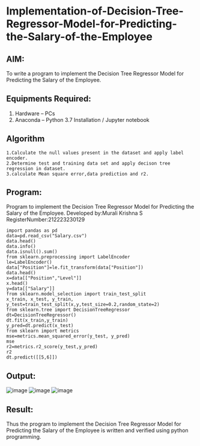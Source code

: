 # Implementation-of-Decision-Tree-Regressor-Model-for-Predicting-the-Salary-of-the-Employee

## AIM:
To write a program to implement the Decision Tree Regressor Model for Predicting the Salary of the Employee.

## Equipments Required:
1. Hardware – PCs
2. Anaconda – Python 3.7 Installation / Jupyter notebook

## Algorithm
```
1.Calculate the null values present in the dataset and apply label encoder.
2.Determine test and training data set and apply decison tree regression in dataset.
3.calculate Mean square error,data prediction and r2.
```
## Program:
Program to implement the Decision Tree Regressor Model for Predicting the Salary of the Employee.
Developed by:Murali Krishna S  
RegisterNumber:212223230129
```
import pandas as pd
data=pd.read_csv("Salary.csv")
data.head()
data.info()
data.isnull().sum()
from sklearn.preprocessing import LabelEncoder
le=LabelEncoder()
data["Position"]=le.fit_transform(data["Position"])
data.head()
x=data[["Position","Level"]]
x.head()
y=data[["Salary"]]
from sklearn.model_selection import train_test_split
x_train, x_test, y_train, y_test=train_test_split(x,y,test_size=0.2,random_state=2)
from sklearn.tree import DecisionTreeRegressor
dt=DecisionTreeRegressor()
dt.fit(x_train,y_train)
y_pred=dt.predict(x_test)
from sklearn import metrics
mse=metrics.mean_squared_error(y_test, y_pred)
mse
r2=metrics.r2_score(y_test,y_pred)
r2
dt.predict([[5,6]])
```

## Output:
![image](https://github.com/Murali-Krishna0/Implementation-of-Decision-Tree-Regressor-Model-for-Predicting-the-Salary-of-the-Employee/assets/149054535/02944d75-7dbb-488e-89c8-d0e2e7d2ec31)
![image](https://github.com/Murali-Krishna0/Implementation-of-Decision-Tree-Regressor-Model-for-Predicting-the-Salary-of-the-Employee/assets/149054535/fbb13534-328b-4e9e-88b4-bf63feccfc51)
![image](https://github.com/Murali-Krishna0/Implementation-of-Decision-Tree-Regressor-Model-for-Predicting-the-Salary-of-the-Employee/assets/149054535/245d6fec-b438-469e-af48-af1978b398d5)


## Result:
Thus the program to implement the Decision Tree Regressor Model for Predicting the Salary of the Employee is written and verified using python programming.
